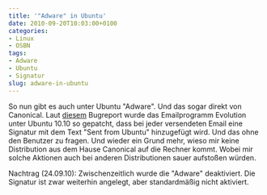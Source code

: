 ```yaml
---
title: '"Adware" in Ubuntu'
date: 2010-09-20T10:03:00+0100
categories:
- Linux
- OSBN
tags:
- Adware
- Ubuntu
- Signatur
slug: adware-in-ubuntu
---
```

So nun gibt es auch unter Ubuntu "Adware". Und das sogar direkt von Canonical. Laut [diesem](https://bugs.edge.launchpad.net/ubuntu/+source/evolution/+bug/642839 "Adware Bugreport Ubuntu") Bugreport wurde das Emailprogramm Evolution unter Ubuntu 10.10 so gepatcht, dass bei jeder versendeten Email eine Signatur mit dem Text "Sent from Ubuntu" hinzugefügt wird. Und das ohne den Benutzer zu fragen. Und wieder ein Grund mehr, wieso mir keine Distribution aus dem Hause Canonical auf die Rechner kommt. Wobei mir solche Aktionen auch bei anderen Distributionen sauer aufstoßen würden.

Nachtrag (24.09.10): Zwischenzeitlich wurde die "Adware" deaktiviert. Die Signatur ist zwar weiterhin angelegt, aber standardmäßig nicht aktiviert.
